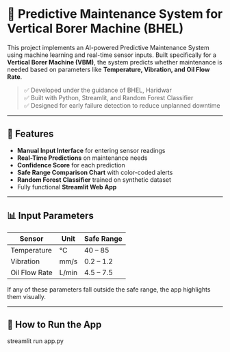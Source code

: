 # 🔧 Predictive Maintenance System for Vertical Borer Machine (BHEL)

This project implements an AI-powered Predictive Maintenance System using machine learning and real-time sensor inputs. Built specifically for a **Vertical Borer Machine (VBM)**, the system predicts whether maintenance is needed based on parameters like **Temperature, Vibration, and Oil Flow Rate**.

> ✅ Developed under the guidance of BHEL, Haridwar  
> ✅ Built with Python, Streamlit, and Random Forest Classifier  
> ✅ Designed for early failure detection to reduce unplanned downtime

---

## 📌 Features

- **Manual Input Interface** for entering sensor readings
- **Real-Time Predictions** on maintenance needs
- **Confidence Score** for each prediction
- **Safe Range Comparison Chart** with color-coded alerts
- **Random Forest Classifier** trained on synthetic dataset
- Fully functional **Streamlit Web App**

---

## 📊 Input Parameters

| Sensor              | Unit         | Safe Range        |
|---------------------|--------------|-------------------|
| Temperature         | °C           | 40 – 85           |
| Vibration           | mm/s         | 0.2 – 1.2         |
| Oil Flow Rate       | L/min        | 4.5 – 7.5         |

If any of these parameters fall outside the safe range, the app highlights them visually.

---
## 🚀 How to Run the App

streamlit run app.py

